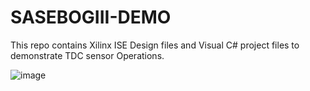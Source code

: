# SASEBOGIII-DEMO

This repo contains Xilinx ISE Design files and Visual C# project files to demonstrate TDC sensor Operations. 

![image](https://github.com/dnjayasinghe/SASEBOGIII-DEMO/assets/29743044/7b75e999-cc63-4ca4-a642-5edd652eaaf2)


